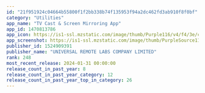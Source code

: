 ```yaml
---
id: "21f951924c04664b55800f1f2bb338b74f135953f94a2dc462fd3ab910f8f0bf"
category: "Utilities"
app_name: "TV Cast & Screen Mirroring App"
app_id: 1470813786
app_icon: https://is1-ssl.mzstatic.com/image/thumb/Purple116/v4/f4/3e/c7/f43ec777-83b8-1727-0b5d-235c37a7e149/AppIcon-2-0-0-1x_U007emarketing-0-6-0-85-220.png/1024x1024bb.png
app_screenshot: https://is1-ssl.mzstatic.com/image/thumb/PurpleSource112/v4/8f/fe/df/8ffedff7-0115-6c4a-a38b-083a882ac188/66d36d5d-6a69-42f7-b7f3-c857242847f0_screen1.jpg/1242x2688bb.png
publisher_id: 1524909391
publisher_name: "UNIVERSAL REMOTE LABS COMPANY LIMITED"
rank: 248
most_recent_release: 2024-01-31 00:00:00
release_count_in_past_year: 8
release_count_in_past_year_category: 12
release_count_in_past_year_top_in_category: 26
---
```

